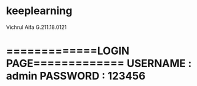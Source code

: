 # keeplearning
Vichrul Aifa
G.211.18.0121

=============LOGIN PAGE=============
USERNAME : admin
PASSWORD : 123456
====================================
